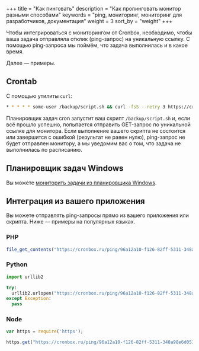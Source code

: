 +++
title = "Как пинговать"
description = "Как пропинговать монитор разными способами"
keywords = "ping, мониторинг, мониторинг для разработчиков, документация"
weight = 3
sort_by = "weight"
+++

Чтобы интегрироваться с мониторингом от Cronbox, необходимо, чтобы ваша задача
отправляла отклик (ping-запрос) на уникальную ссылку. С помощью ping-запроса мы поймём, что задача выполнилась и в какое время. 

Далее — примеры.

## Crontab

С помощью утилиты `curl`:

```bash
* * * * * some-user /backup/script.sh && curl -fsS --retry 3 https://cronbox.ru/ping/96a12a10-f126-82ff-5311-348a98e6d051 
```

Планировщик задач cron запустит ваш скрипт `/backup/script.sh` и, если всё прошло успешно, попытается отправить 
GET-запрос по уникальной ссылке для монитора. Если выполнение вашего скрипта не состоится или 
завершится с ошибкой (результат не равен нулю), ping-запрос не будет отправлен монитору, а мы уведомим вас о том, 
что задача не выполнилась по расписанию.

## Планировщик задач Windows

Вы можете [мониторить задачи из планировщика Windows](https://blog.cronbox.ru/kak-monitorit-zadazhi-v-windows/).

## Интеграция из вашего приложения

Вы можете отправлять ping-запросы прямо из вашего приложения или скрипта. Ниже — примеры
на популярных языках.

### PHP

```php
file_get_contents("https://cronbox.ru/ping/96a12a10-f126-82ff-5311-348a98e6d051");
```

### Python

```python
import urllib2

try:
  urllib2.urlopen("https://cronbox.ru/ping/96a12a10-f126-82ff-5311-348a98e6d051")
except Exception:
  pass
```

### Node

```javascript
var https = require('https');

https.get("https://cronbox.ru/ping/96a12a10-f126-82ff-5311-348a98e6d051");
```
